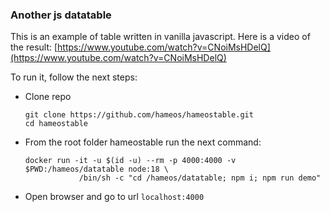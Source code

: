 ### Another js datatable

This is an example of table written in vanilla javascript. Here is a video of the result:
[https://www.youtube.com/watch?v=CNoiMsHDelQ](https://www.youtube.com/watch?v=CNoiMsHDelQ)


To run it, follow the next steps:
- Clone repo
  ```shell
  git clone https://github.com/hameos/hameostable.git
  cd hameostable
  ```
- From the root folder hameostable run the next command:
    ```shell
    docker run -it -u $(id -u) --rm -p 4000:4000 -v $PWD:/hameos/datatable node:18 \
                /bin/sh -c "cd /hameos/datatable; npm i; npm run demo"
    ```

- Open browser and go to url `localhost:4000`

